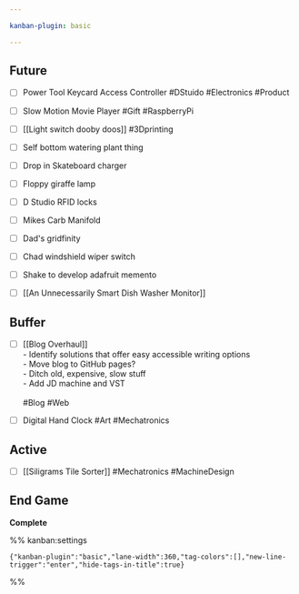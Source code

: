 ```yaml
---

kanban-plugin: basic

---
```


## Future

- [ ] Power Tool Keycard Access Controller #DStuido #Electronics #Product
- [ ] Slow Motion Movie Player #Gift #RaspberryPi
- [ ] [[Light switch dooby doos]] #3Dprinting
- [ ] Self bottom watering plant thing
- [ ] Drop in Skateboard charger
- [ ] Floppy giraffe lamp
- [ ] D Studio RFID locks
- [ ] Mikes Carb Manifold
- [ ] Dad's gridfinity
- [ ] Chad windshield wiper switch
- [ ] Shake to develop adafruit memento
- [ ] [[An Unnecessarily Smart Dish Washer Monitor]]


## Buffer

- [ ] [[Blog Overhaul]]<br>- Identify solutions that offer easy accessible writing options<br>- Move blog to GitHub pages?<br>- Ditch old, expensive, slow stuff<br>- Add JD machine and VST<br><br>#Blog #Web
- [ ] Digital Hand Clock #Art #Mechatronics


## Active

- [ ] [[Siligrams Tile Sorter]] #Mechatronics #MachineDesign


## End Game

**Complete**




%% kanban:settings
```
{"kanban-plugin":"basic","lane-width":360,"tag-colors":[],"new-line-trigger":"enter","hide-tags-in-title":true}
```
%%